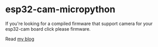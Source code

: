 # esp32-cam-micropython

If you're looking for a compiled firmware that support camera for your esp32-cam board click please firmware.

Read [my blog](https://kopimojo.blogspot.com/)
